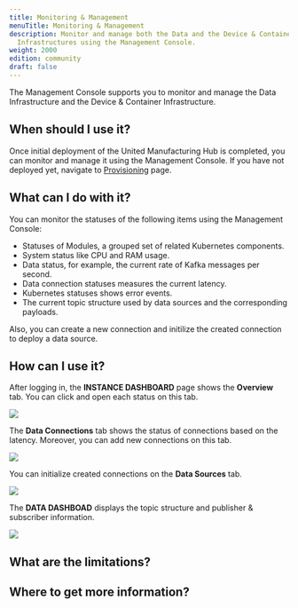 ```yaml
---
title: Monitoring & Management
menuTitle: Monitoring & Management
description: Monitor and manage both the Data and the Device & Container
  Infrastructures using the Management Console.
weight: 2000
edition: community
draft: false
---
```


The Management Console supports you to monitor and manage the Data Infrastructure and the Device & Container
Infrastructure.

## When should I use it?

Once initial deployment of the United Manufacturing Hub is completed, you can monitor and manage it using the Management Console. If you have not deployed yet, navigate to [Provisioning](/docs/features/devicecontainerinfrastructure/provisioning) page.


## What can I do with it?

You can monitor the statuses of the following items using the Management Console:
- Statuses of Modules, a grouped set of related Kubernetes components.
- System status like CPU and RAM usage.
- Data status, for example, the current rate of Kafka messages per second. 
- Data connection statuses measures the current latency.
- Kubernetes statuses shows error events.
- The current topic structure used by data sources and the corresponding payloads.

Also, you can create a new connection and initilize the created connection to deploy a data source.
<!--Add delete and edit if these functionalities are available-->

## How can I use it?

After logging in, the **INSTANCE DASHBOARD** page shows the **Overview** tab. You can click and open each status on this tab.

![](/images/features/monitor-management/modules.png?width=80%)

The **Data Connections** tab shows the status of connections based on the latency. Moreover, you can add new connections on this tab. 

![](/images/features/monitor-management/data-connections.png?width=80%)

You can initialize created connections on the **Data Sources** tab.

![](/images/features/monitor-management/data-sources.png?width=80%)

The **DATA DASHBOAD** displays the topic structure and publisher & subscriber information.

![](/images/features/monitor-management/data-dashboard.png?width=80%)

## What are the limitations?


## Where to get more information?
